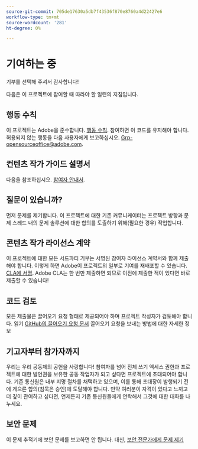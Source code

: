 ```yaml
---
source-git-commit: 705de17630a5db7f43536f870e8760a4d22427e6
workflow-type: tm+mt
source-wordcount: '281'
ht-degree: 0%

---
```

# 기여하는 중

기부를 선택해 주셔서 감사합니다!

다음은 이 프로젝트에 참여할 때 따라야 할 일련의 지침입니다.

## 행동 수칙

이 프로젝트는 Adobe을 준수합니다. [행동 수칙](code-of-conduct.md). 참여하면 이 코드를 유지해야 합니다. 허용되지 않는 행동을 다음 사용자에게 보고하십시오.
[Grp-opensourceoffice@adobe.com](mailto:Grp-opensourceoffice@adobe.com).

## 컨텐츠 작가 가이드 설명서

다음을 참조하십시오. [참여자 안내서](https://experienceleague.adobe.com/docs/contributor/contributor-guide/introduction.html).

## 질문이 있습니까?

먼저 문제를 제기합니다. 이 프로젝트에 대한 기존 커뮤니케이터는 프로젝트 방향과 문제 스레드 내의 문제 솔루션에 대한 합의를 도출하기 위해(필요한 경우) 작업합니다.

## 콘텐츠 작가 라이선스 계약

이 프로젝트에 대한 모든 서드파티 기부는 서명된 참여자 라이선스 계약서와 함께 제출해야 합니다. 이렇게 하면 Adobe이 프로젝트의 일부로 기여를 재배포할 수 있습니다. [CLA에 서명](http://opensource.adobe.com/cla.html). Adobe CLA는 한 번만 제출하면 되므로 이전에 제출한 적이 있다면 바로 제출할 수 있습니다!

## 코드 검토

모든 제출물은 끌어오기 요청 형태로 제공되어야 하며 프로젝트 작성자가 검토해야 합니다. 읽기 [GitHub의 끌어오기 요청 문서](https://help.github.com/articles/about-pull-requests/)
끌어오기 요청을 보내는 방법에 대한 자세한 정보

<!--
Lastly, please follow the [pull request template](PULL_REQUEST_TEMPLATE.md) when
submitting a pull request!
-->

## 기고자부터 참가자까지

우리는 우리 공동체의 공헌을 사랑합니다! 참여자를 넘어 전체 쓰기 액세스 권한과 프로젝트에 대한 발언권을 보유한 공동 작업자가 되고 싶다면 프로젝트에 초대되어야 합니다. 기존 통신원은 내부 지명 절차를 채택하고 있으며, 이를 통해 초대장이 발행되기 전에 게으른 합의(침묵은 승인)에 도달해야 합니다. 만약 여러분이 자격이 있다고 느끼고 더 깊이 관여하고 싶다면, 언제든지 기존 통신원들에게 연락해서 그것에 대한 대화를 나누세요.

## 보안 문제

이 문제 추적기에 보안 문제를 보고하면 안 됩니다. 대신, [보안 전문가에게 문제 제기](https://helpx.adobe.com/security/alertus.html)
